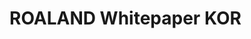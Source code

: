 # ROALAND Whitepaper KOR

<figure><img src=".gitbook/assets/ROALAND_Whitepaper_KOR_page-0001.jpg" alt=""><figcaption></figcaption></figure>

<figure><img src=".gitbook/assets/ROALAND_Whitepaper_KOR_page-0002.jpg" alt=""><figcaption></figcaption></figure>

<figure><img src=".gitbook/assets/ROALAND_Whitepaper_KOR_page-0003.jpg" alt=""><figcaption></figcaption></figure>

<figure><img src=".gitbook/assets/ROALAND_Whitepaper_KOR_page-0004.jpg" alt=""><figcaption></figcaption></figure>

<figure><img src=".gitbook/assets/ROALAND_Whitepaper_KOR_page-0005.jpg" alt=""><figcaption></figcaption></figure>

<figure><img src=".gitbook/assets/ROALAND_Whitepaper_KOR_page-0006.jpg" alt=""><figcaption></figcaption></figure>

<figure><img src=".gitbook/assets/ROALAND_Whitepaper_KOR_page-0007.jpg" alt=""><figcaption></figcaption></figure>

<figure><img src=".gitbook/assets/ROALAND_Whitepaper_KOR_page-0008.jpg" alt=""><figcaption></figcaption></figure>

<figure><img src=".gitbook/assets/ROALAND_Whitepaper_KOR_page-0009.jpg" alt=""><figcaption></figcaption></figure>

<figure><img src=".gitbook/assets/ROALAND_Whitepaper_KOR_page-0010.jpg" alt=""><figcaption></figcaption></figure>

<figure><img src=".gitbook/assets/ROALAND_Whitepaper_KOR_page-0011.jpg" alt=""><figcaption></figcaption></figure>

<figure><img src=".gitbook/assets/ROALAND_Whitepaper_KOR_page-0012.jpg" alt=""><figcaption></figcaption></figure>

<figure><img src=".gitbook/assets/ROALAND_Whitepaper_KOR_page-0013.jpg" alt=""><figcaption></figcaption></figure>

<figure><img src=".gitbook/assets/ROALAND_Whitepaper_KOR_page-0014.jpg" alt=""><figcaption></figcaption></figure>

<figure><img src=".gitbook/assets/ROALAND_Whitepaper_KOR_page-0015.jpg" alt=""><figcaption></figcaption></figure>

<figure><img src=".gitbook/assets/ROALAND_Whitepaper_KOR_page-0016.jpg" alt=""><figcaption></figcaption></figure>

<figure><img src=".gitbook/assets/ROALAND_Whitepaper_KOR_page-0017.jpg" alt=""><figcaption></figcaption></figure>

<figure><img src=".gitbook/assets/ROALAND_Whitepaper_KOR_page-0018.jpg" alt=""><figcaption></figcaption></figure>

<figure><img src=".gitbook/assets/ROALAND_Whitepaper_KOR_page-0019.jpg" alt=""><figcaption></figcaption></figure>

<figure><img src=".gitbook/assets/ROALAND_Whitepaper_KOR_page-0020.jpg" alt=""><figcaption></figcaption></figure>

<figure><img src=".gitbook/assets/ROALAND_Whitepaper_KOR_page-0021.jpg" alt=""><figcaption></figcaption></figure>

<figure><img src=".gitbook/assets/ROALAND_Whitepaper_KOR_page-0022.jpg" alt=""><figcaption></figcaption></figure>

<figure><img src=".gitbook/assets/ROALAND_Whitepaper_KOR_page-0023.jpg" alt=""><figcaption></figcaption></figure>

<figure><img src=".gitbook/assets/ROALAND_Whitepaper_KOR_page-0024.jpg" alt=""><figcaption></figcaption></figure>

<figure><img src=".gitbook/assets/ROALAND_Whitepaper_KOR_page-0025.jpg" alt=""><figcaption></figcaption></figure>

